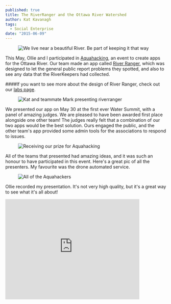 ```yaml
---
published: true
title: The RiverRanger and the Ottawa River Watershed
author: Kat Kavanagh
tags: 
  - Social Enterprise
date: "2015-06-09"
---
```



<figure><img src="https://dl.dropboxusercontent.com/u/4461726/thisiscapra/river-ranger.jpg" alt="We live near a beautiful River. Be part of keeping it that way"></figure>

This May, Ollie and I participated in  [Aquahacking](http://aquahacking.com), an event to create apps for the Ottawa River.  Our team made an app called [River Ranger](http://riverranger.ca), which was designed to let the general public report problems they spotted, and also to see any data that the RiverKeepers had collected. 

####If you want to see more about the design of River Ranger, check out our [labs page](http://thisiscapra.com/labs/river-ranger).

<figure><img src="https://dl.dropboxusercontent.com/u/4461726/thisiscapra/ah-presenting.jpg" alt="Kat and teammate Mark presenting riverranger"></figure>

We presented our app on May 30 at the first ever Water Summit, with a panel of amazing judges. We are pleased to have been awarded first place alongside one other team!  The judges really felt that a combination of our two apps would be the best solution.  Ours engaged the public, and the other team's app provided some admin tools for the associations to respond to issues.

<figure><img src="https://dl.dropboxusercontent.com/u/4461726/thisiscapra/winners.jpg" alt="Receiving our prize for Aquahacking"></figure>

All of the teams that presented had amazing ideas, and it was such an honour to have participated in this event.  Here's a great pic of all the presenters. My favourite was the drone automated service.

<figure><img src="https://dl.dropboxusercontent.com/u/4461726/thisiscapra/aqua-hackers.jpg" alt="All of the Aquahackers"></figure>

Ollie recorded my presentation.  It's not very high quality, but it's a great way to see what it's all about!

<div class="video-container">
  <iframe width="420" height="315" src="https://www.youtube.com/embed/vU02ZN3tlnA" frameborder="0" allowfullscreen></iframe>
</div>